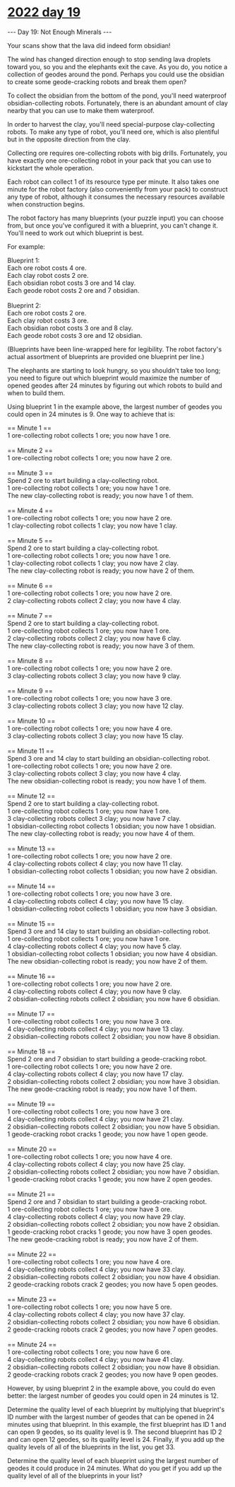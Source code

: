 # [2022 day 19](https://adventofcode.com/2022/day/19)

--- Day 19: Not Enough Minerals ---

Your scans show that the lava did indeed form obsidian!

The wind has changed direction enough to stop sending lava droplets toward you, so you and the elephants exit the cave. As you do, you notice a collection of geodes around the pond. Perhaps you could use the obsidian to create some geode-cracking robots and break them open?

To collect the obsidian from the bottom of the pond, you'll need waterproof obsidian-collecting robots. Fortunately, there is an abundant amount of clay nearby that you can use to make them waterproof.

In order to harvest the clay, you'll need special-purpose clay-collecting robots. To make any type of robot, you'll need ore, which is also plentiful but in the opposite direction from the clay.

Collecting ore requires ore-collecting robots with big drills. Fortunately, you have exactly one ore-collecting robot in your pack that you can use to kickstart the whole operation.

Each robot can collect 1 of its resource type per minute. It also takes one minute for the robot factory (also conveniently from your pack) to construct any type of robot, although it consumes the necessary resources available when construction begins.

The robot factory has many blueprints (your puzzle input) you can choose from, but once you've configured it with a blueprint, you can't change it. You'll need to work out which blueprint is best.

For example:

Blueprint 1:\
  Each ore robot costs 4 ore.\
  Each clay robot costs 2 ore.\
  Each obsidian robot costs 3 ore and 14 clay.\
  Each geode robot costs 2 ore and 7 obsidian.\
\
Blueprint 2:\
  Each ore robot costs 2 ore.\
  Each clay robot costs 3 ore.\
  Each obsidian robot costs 3 ore and 8 clay.\
  Each geode robot costs 3 ore and 12 obsidian.

(Blueprints have been line-wrapped here for legibility. The robot factory's actual assortment of blueprints are provided one blueprint per line.)

The elephants are starting to look hungry, so you shouldn't take too long; you need to figure out which blueprint would maximize the number of opened geodes after 24 minutes by figuring out which robots to build and when to build them.

Using blueprint 1 in the example above, the largest number of geodes you could open in 24 minutes is 9. One way to achieve that is:

== Minute 1 ==\
1 ore-collecting robot collects 1 ore; you now have 1 ore.\
\
== Minute 2 ==\
1 ore-collecting robot collects 1 ore; you now have 2 ore.\
\
== Minute 3 ==\
Spend 2 ore to start building a clay-collecting robot.\
1 ore-collecting robot collects 1 ore; you now have 1 ore.\
The new clay-collecting robot is ready; you now have 1 of them.\
\
== Minute 4 ==\
1 ore-collecting robot collects 1 ore; you now have 2 ore.\
1 clay-collecting robot collects 1 clay; you now have 1 clay.\
\
== Minute 5 ==\
Spend 2 ore to start building a clay-collecting robot.\
1 ore-collecting robot collects 1 ore; you now have 1 ore.\
1 clay-collecting robot collects 1 clay; you now have 2 clay.\
The new clay-collecting robot is ready; you now have 2 of them.\
\
== Minute 6 ==\
1 ore-collecting robot collects 1 ore; you now have 2 ore.\
2 clay-collecting robots collect 2 clay; you now have 4 clay.\
\
== Minute 7 ==\
Spend 2 ore to start building a clay-collecting robot.\
1 ore-collecting robot collects 1 ore; you now have 1 ore.\
2 clay-collecting robots collect 2 clay; you now have 6 clay.\
The new clay-collecting robot is ready; you now have 3 of them.\
\
== Minute 8 ==\
1 ore-collecting robot collects 1 ore; you now have 2 ore.\
3 clay-collecting robots collect 3 clay; you now have 9 clay.\
\
== Minute 9 ==\
1 ore-collecting robot collects 1 ore; you now have 3 ore.\
3 clay-collecting robots collect 3 clay; you now have 12 clay.\
\
== Minute 10 ==\
1 ore-collecting robot collects 1 ore; you now have 4 ore.\
3 clay-collecting robots collect 3 clay; you now have 15 clay.\
\
== Minute 11 ==\
Spend 3 ore and 14 clay to start building an obsidian-collecting robot.\
1 ore-collecting robot collects 1 ore; you now have 2 ore.\
3 clay-collecting robots collect 3 clay; you now have 4 clay.\
The new obsidian-collecting robot is ready; you now have 1 of them.\
\
== Minute 12 ==\
Spend 2 ore to start building a clay-collecting robot.\
1 ore-collecting robot collects 1 ore; you now have 1 ore.\
3 clay-collecting robots collect 3 clay; you now have 7 clay.\
1 obsidian-collecting robot collects 1 obsidian; you now have 1 obsidian.\
The new clay-collecting robot is ready; you now have 4 of them.\
\
== Minute 13 ==\
1 ore-collecting robot collects 1 ore; you now have 2 ore.\
4 clay-collecting robots collect 4 clay; you now have 11 clay.\
1 obsidian-collecting robot collects 1 obsidian; you now have 2 obsidian.\
\
== Minute 14 ==\
1 ore-collecting robot collects 1 ore; you now have 3 ore.\
4 clay-collecting robots collect 4 clay; you now have 15 clay.\
1 obsidian-collecting robot collects 1 obsidian; you now have 3 obsidian.\
\
== Minute 15 ==\
Spend 3 ore and 14 clay to start building an obsidian-collecting robot.\
1 ore-collecting robot collects 1 ore; you now have 1 ore.\
4 clay-collecting robots collect 4 clay; you now have 5 clay.\
1 obsidian-collecting robot collects 1 obsidian; you now have 4 obsidian.\
The new obsidian-collecting robot is ready; you now have 2 of them.\
\
== Minute 16 ==\
1 ore-collecting robot collects 1 ore; you now have 2 ore.\
4 clay-collecting robots collect 4 clay; you now have 9 clay.\
2 obsidian-collecting robots collect 2 obsidian; you now have 6 obsidian.\
\
== Minute 17 ==\
1 ore-collecting robot collects 1 ore; you now have 3 ore.\
4 clay-collecting robots collect 4 clay; you now have 13 clay.\
2 obsidian-collecting robots collect 2 obsidian; you now have 8 obsidian.\
\
== Minute 18 ==\
Spend 2 ore and 7 obsidian to start building a geode-cracking robot.\
1 ore-collecting robot collects 1 ore; you now have 2 ore.\
4 clay-collecting robots collect 4 clay; you now have 17 clay.\
2 obsidian-collecting robots collect 2 obsidian; you now have 3 obsidian.\
The new geode-cracking robot is ready; you now have 1 of them.\
\
== Minute 19 ==\
1 ore-collecting robot collects 1 ore; you now have 3 ore.\
4 clay-collecting robots collect 4 clay; you now have 21 clay.\
2 obsidian-collecting robots collect 2 obsidian; you now have 5 obsidian.\
1 geode-cracking robot cracks 1 geode; you now have 1 open geode.\
\
== Minute 20 ==\
1 ore-collecting robot collects 1 ore; you now have 4 ore.\
4 clay-collecting robots collect 4 clay; you now have 25 clay.\
2 obsidian-collecting robots collect 2 obsidian; you now have 7 obsidian.\
1 geode-cracking robot cracks 1 geode; you now have 2 open geodes.\
\
== Minute 21 ==\
Spend 2 ore and 7 obsidian to start building a geode-cracking robot.\
1 ore-collecting robot collects 1 ore; you now have 3 ore.\
4 clay-collecting robots collect 4 clay; you now have 29 clay.\
2 obsidian-collecting robots collect 2 obsidian; you now have 2 obsidian.\
1 geode-cracking robot cracks 1 geode; you now have 3 open geodes.\
The new geode-cracking robot is ready; you now have 2 of them.\
\
== Minute 22 ==\
1 ore-collecting robot collects 1 ore; you now have 4 ore.\
4 clay-collecting robots collect 4 clay; you now have 33 clay.\
2 obsidian-collecting robots collect 2 obsidian; you now have 4 obsidian.\
2 geode-cracking robots crack 2 geodes; you now have 5 open geodes.\
\
== Minute 23 ==\
1 ore-collecting robot collects 1 ore; you now have 5 ore.\
4 clay-collecting robots collect 4 clay; you now have 37 clay.\
2 obsidian-collecting robots collect 2 obsidian; you now have 6 obsidian.\
2 geode-cracking robots crack 2 geodes; you now have 7 open geodes.\
\
== Minute 24 ==\
1 ore-collecting robot collects 1 ore; you now have 6 ore.\
4 clay-collecting robots collect 4 clay; you now have 41 clay.\
2 obsidian-collecting robots collect 2 obsidian; you now have 8 obsidian.\
2 geode-cracking robots crack 2 geodes; you now have 9 open geodes.

However, by using blueprint 2 in the example above, you could do even better: the largest number of geodes you could open in 24 minutes is 12.

Determine the quality level of each blueprint by multiplying that blueprint's ID number with the largest number of geodes that can be opened in 24 minutes using that blueprint. In this example, the first blueprint has ID 1 and can open 9 geodes, so its quality level is 9. The second blueprint has ID 2 and can open 12 geodes, so its quality level is 24. Finally, if you add up the quality levels of all of the blueprints in the list, you get 33.

Determine the quality level of each blueprint using the largest number of geodes it could produce in 24 minutes. What do you get if you add up the quality level of all of the blueprints in your list?